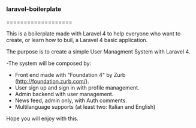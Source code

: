 ### laravel-boilerplate
===================
 
This is a boilerplate made with Laravel 4 to help everyone who want to create, or learn how to buil, a Laravel 4 basic application.

 
The purpose is to create a simple User Managment System with Laravel 4.
 
-The system will be composed by:
- Front end made with "Foundation 4" by Zurb (http://foundation.zurb.com/).
- User sign up and sign in with profile management.
- Admin backend with user management.
- News feed, admin only, with Auth comments.
- Multilanguage supports (at least two: Italian and English)


Hope you will enjoy with this.

